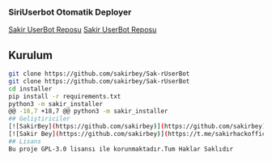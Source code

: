 
### SiriUserbot Otomatik Deployer

[Sakir UserBot Reposu](https://github.com/sakirbey/Sak-rUserBot)
[Sakir UserBot Reposu](https://github.com/sakirbey/Sak-rUserBot)

## Kurulum
```sh
git clone https://github.com/sakirbey/Sak-rUserBot 
git clone https://github.com/sakirbey/Sak-rUserBot 
cd installer
pip install -r requirements.txt
python3 -m sakir_installer
@@ -18,7 +18,7 @@ python3 -m sakir_installer
## Geliştiriciler
[![SakirBey](https://github.com/sakirbey)](https://github.com/sakirbey) [![SakirBey](https://github.com/sakirbey)](https://t.me/Sakirhackofficial999)
[![Sakir Bey](https://github.com/sakirbey)](https://t.me/sakirhackofficial999)
## Lisans
Bu proje GPL-3.0 lisansı ile korunmaktadır.Tum Haklar Saklıdır
